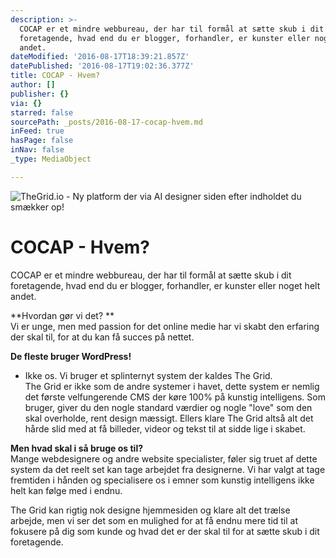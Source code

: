 ```yaml
---
description: >-
  COCAP er et mindre webbureau, der har til formål at sætte skub i dit
  foretagende, hvad end du er blogger, forhandler, er kunster eller noget helt
  andet.
dateModified: '2016-08-17T18:39:21.857Z'
datePublished: '2016-08-17T19:02:36.377Z'
title: COCAP - Hvem?
author: []
publisher: {}
via: {}
starred: false
sourcePath: _posts/2016-08-17-cocap-hvem.md
inFeed: true
hasPage: false
inNav: false
_type: MediaObject

---
```

![TheGrid.io - Ny platform der via AI designer siden efter indholdet du smækker op! ](https://the-grid-user-content.s3-us-west-2.amazonaws.com/ab888fca-ff07-4425-8293-21b8da0eadc7.png)

# COCAP - Hvem?

COCAP er et mindre webbureau, der har til formål at sætte skub i dit foretagende, hvad end du er blogger, forhandler, er kunster eller noget helt andet.

**Hvordan gør vi det? **  
Vi er unge, men med passion for det online medie har vi skabt den erfaring der skal til, for at du kan få succes på nettet.

**De fleste bruger WordPress!**  
- Ikke os. Vi bruger et splinternyt system der kaldes The Grid.   
The Grid er ikke som de andre systemer i havet, dette system er nemlig det første velfungerende CMS der køre 100% på kunstig intelligens. Som bruger, giver du den nogle standard værdier og nogle "love" som den skal overholde, rent design mæssigt. Ellers klare The Grid altså alt det hårde slid med at få billeder, videor og tekst til at sidde lige i skabet.

**Men hvad skal i så bruge os til?**  
Mange webdesignere og andre website specialister, føler sig truet af dette system da det reelt set kan tage arbejdet fra designerne. Vi har valgt at tage fremtiden i hånden og specialisere os i emner som kunstig intelligens ikke helt kan følge med i endnu.

The Grid kan rigtig nok designe hjemmesiden og klare alt det trælse arbejde, men vi ser det som en mulighed for at få endnu mere tid til at fokusere på dig som kunde og hvad det er der skal til for at sætte skub i dit foretagende.